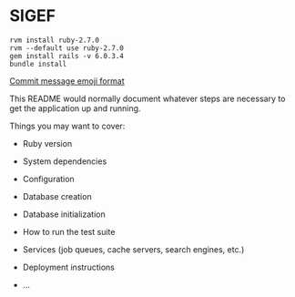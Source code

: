 # SIGEF

```
rvm install ruby-2.7.0
rvm --default use ruby-2.7.0
gem install rails -v 6.0.3.4
bundle install
```
[Commit message emoji format](https://gitmoji.carloscuesta.me)

This README would normally document whatever steps are necessary to get the
application up and running.

Things you may want to cover:

* Ruby version

* System dependencies

* Configuration

* Database creation

* Database initialization

* How to run the test suite

* Services (job queues, cache servers, search engines, etc.)

* Deployment instructions

* ...
